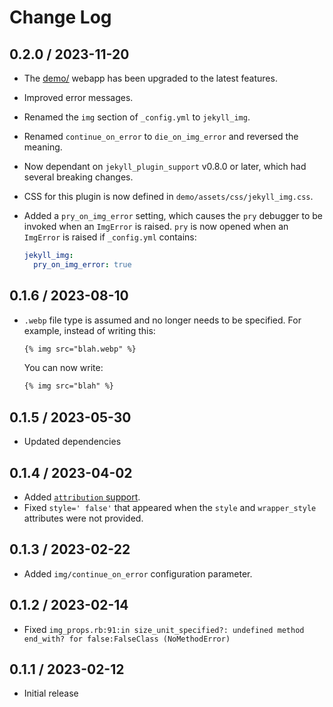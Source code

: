 # Change Log

## 0.2.0 / 2023-11-20

* The [demo/](demo/) webapp has been upgraded to the latest features.
* Improved error messages.
* Renamed the `img` section of `_config.yml` to `jekyll_img`.
* Renamed `continue_on_error` to `die_on_img_error` and reversed the meaning.
* Now dependant on `jekyll_plugin_support` v0.8.0 or later, which had several breaking changes.
* CSS for this plugin is now defined in `demo/assets/css/jekyll_img.css`.
* Added a `pry_on_img_error` setting, which causes the `pry` debugger to be invoked when an `ImgError` is raised.
  `pry` is now opened when an `ImgError` is raised if `_config.yml` contains:

  ```yaml
  jekyll_img:
    pry_on_img_error: true
  ```

## 0.1.6 / 2023-08-10

* `.webp` file type is assumed and no longer needs to be specified.
  For example, instead of writing this:

  ```html
  {% img src="blah.webp" %}
  ```

  You can now write:

  ```html
  {% img src="blah" %}
  ```


## 0.1.5 / 2023-05-30

* Updated dependencies


## 0.1.4 / 2023-04-02

* Added [`attribution` support](https://github.com/mslinn/jekyll_plugin_support#subclass-attribution).
* Fixed `style=' false'` that appeared when the `style` and `wrapper_style` attributes were not provided.


## 0.1.3 / 2023-02-22

* Added `img/continue_on_error` configuration parameter.


## 0.1.2 / 2023-02-14

* Fixed `img_props.rb:91:in size_unit_specified?: undefined method end_with? for false:FalseClass (NoMethodError)`


## 0.1.1 / 2023-02-12

* Initial release
